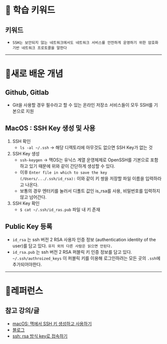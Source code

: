 # 🚀 학습 키워드

## 키워드

- `SSH는 보안되지 않는 네트워크에서도 네트워크 서비스를 안전하게 운영하기 위한 암호화 기반 네트워크 프로토콜을 말한다`

---

# 📝새로 배운 개념

## Github, Gitlab

- Git을 사용할 경우 필수라고 할 수 있는 온라인 저장소 서비스들이 모두 SSH를 기본으로 지원

## MacOS : SSH Key 생성 및 사용

1. SSH 확인
   - `ls -al ~/.ssh` -> 해당 디렉토리에 아무것도 없으면 SSH Key가 없는 것
2. SSH Key 생성
   - `ssh-keygen` -> 맥OS는 유닉스 계열 운영체제로 OpenSSH를 기본으로 포함하고 있기 때문에 위와 같이 간단하게 생성할 수 있다.
   - 이후 `Enter file in which to save the key (/Users/.../.ssh/id_rsa):` 이와 같이 키 쌍을 저장할 파일 이름을 입력하라고 나온다.
   - 보통의 경우 엔터키를 눌러서 디폴트 값인 is_rsa를 사용, 비밀번호를 입력하지 않고 넘어간다.
3. SSH Key 확인
   - `$ cat ~/.ssh/id_ras.pub` 파일 내 키 존재

## Public Key 등록

- `id_rsa` 는 ssh 버전 2 RSA 사용자 인증 정보 (authentication identity of the user)를 담고 있다. `유지 외의 다른 사람은 읽으면 안된다.`
- `id_rsa.pub` 는 ssh 버전 2 RSA 퍼블릭 키 인증 정보를 담고 있다. `~/.ssh/authroized_keys` 이 퍼블릭 키를 이용해 로그인하려는 모든 곳의 `.ssh`에 추가되어야한다.

---

# 🔗레퍼런스

## 참고 강의/글

- [macOS: 맥에서 SSH 키 생성하고 사용하기](https://mark340.tistory.com/59)
- [블로그](https://xho95.github.io/macos/security/openssh/ssh/gitlab/2017/02/22/Using-SSH-on-Mac.html)
- [ssh: rsa 방식 key로 접속하기](https://potato-y.github.io/linux/ssh-rsa-key/)

